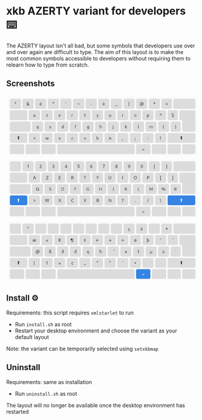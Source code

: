 # xkb AZERTY variant for developers ⌨️

The AZERTY layout isn't all bad, but some symbols that developers use over and over again are difficult to type.
The aim of this layout is to make the most common symbols accessible to developers without requiring them to relearn how to type from scratch.

## Screenshots

<img src="./screenshots/map_0.png" style="display: block; margin: 0 auto; padding: 5px" />
<img src="./screenshots/map_1.png" style="display: block; margin: 0 auto; padding: 5px" />
<img src="./screenshots/map_2.png" style="display: block; margin: 0 auto; padding: 5px" />


## Install ⚙️

Requirements: this script requires `xmlstarlet` to run

- Run `install.sh` as root
- Restart your desktop environment and choose the variant as your default layout

Note: the variant can be temporarily selected using `setxkbmap`

## Uninstall

Requirements: same as installation

- Run `uninstall.sh` as root

The layout will no longer be available once the desktop environment has restarted
